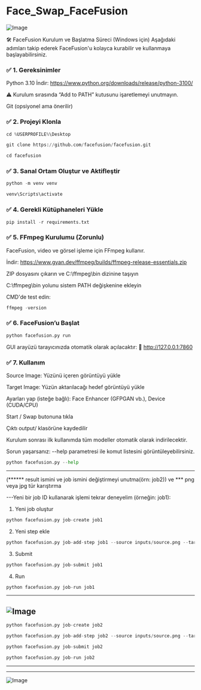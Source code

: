 # Face_Swap_FaceFusion
![Image](https://github.com/user-attachments/assets/02c91744-864e-4252-8729-a5514305e3a5)

🛠️ FaceFusion Kurulum ve Başlatma Süreci (Windows için)
Aşağıdaki adımları takip ederek FaceFusion'u kolayca kurabilir ve kullanmaya başlayabilirsiniz.

### ✅ 1. Gereksinimler
Python 3.10
İndir: https://www.python.org/downloads/release/python-3100/

⚠️ Kurulum sırasında “Add to PATH” kutusunu işaretlemeyi unutmayın.

Git (opsiyonel ama önerilir)

### ✅ 2. Projeyi Klonla
```python
cd %USERPROFILE%\Desktop
```
```python
git clone https://github.com/facefusion/facefusion.git
```
```python
cd facefusion
```

### ✅ 3. Sanal Ortam Oluştur ve Aktifleştir
```python
python -m venv venv
```
```python
venv\Scripts\activate
```

### ✅ 4. Gerekli Kütüphaneleri Yükle
```python
pip install -r requirements.txt
```

### ✅ 5. FFmpeg Kurulumu (Zorunlu)
FaceFusion, video ve görsel işleme için FFmpeg kullanır.

İndir: https://www.gyan.dev/ffmpeg/builds/ffmpeg-release-essentials.zip

ZIP dosyasını çıkarın ve C:\ffmpeg\bin dizinine taşıyın

C:\ffmpeg\bin yolunu sistem PATH değişkenine ekleyin

CMD'de test edin:

```python
ffmpeg -version
```

### ✅ 6. FaceFusion’u Başlat
```python
python facefusion.py run
```
GUI arayüzü tarayıcınızda otomatik olarak açılacaktır:
🔗 http://127.0.0.1:7860

### ✅ 7. Kullanım
Source Image: Yüzünü içeren görüntüyü yükle

Target Image: Yüzün aktarılacağı hedef görüntüyü yükle

Ayarları yap (isteğe bağlı): Face Enhancer (GFPGAN vb.), Device (CUDA/CPU)

Start / Swap butonuna tıkla

Çıktı output/ klasörüne kaydedilir

Kurulum sonrası ilk kullanımda tüm modeller otomatik olarak indirilecektir.

Sorun yaşarsanız: --help parametresi ile komut listesini görüntüleyebilirsiniz.

```python
python facefusion.py --help
```
---------------------------------------------------------------------------------------------------------------------

(****** result ismini ve job ismini değiştirmeyi unutma(örn: job2)) ve *** png veya jpg tür karıştırma


---Yeni bir job ID kullanarak işlemi tekrar deneyelim (örneğin: job1):

1. Yeni job oluştur
```python
python facefusion.py job-create job1
```

2. Yeni step ekle
```python
python facefusion.py job-add-step job1 --source inputs/source.png --target inputs/target.png --output-path outputs/result1.png  
```
3. Submit
```python
python facefusion.py job-submit job1
```
4. Run
```python
python facefusion.py job-run job1
```
------------------------------------------------------------------------------
![Image](https://github.com/user-attachments/assets/99cf3da7-3e92-45ee-b87d-17f59441d703)
------------------------------------------------------------------------------
```python
python facefusion.py job-create job2
```
```python
python facefusion.py job-add-step job2 --source inputs/source.png --target inputs/target.png --output-path outputs/result2.png
```
```python
python facefusion.py job-submit job2
```
```python
python facefusion.py job-run job2
```
----------------------------------------------------------------------------------------------------------------------
-------------------------------------------------------------------------------------------------------------------
![Image](https://github.com/user-attachments/assets/12aa45ee-a053-4145-b4cf-05f4b88a8888)

